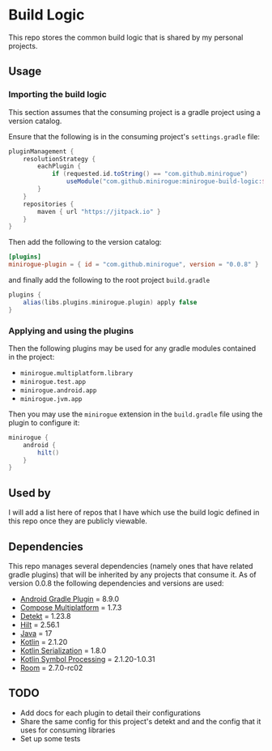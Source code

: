 # Build Logic
This repo stores the common build logic that is shared by my personal projects.

## Usage

### Importing the build logic
This section assumes that the consuming project is a gradle project using a version catalog.

Ensure that the following is in the consuming project's `settings.gradle` file:
```groovy
pluginManagement {
    resolutionStrategy {
        eachPlugin {
            if (requested.id.toString() == "com.github.minirogue")
                useModule("com.github.minirogue:minirogue-build-logic:$requested.version")
        }
    }
    repositories {
        maven { url "https://jitpack.io" }
    }
}
```

Then add the following to the version catalog:
```toml
[plugins]
minirogue-plugin = { id = "com.github.minirogue", version = "0.0.8" }
``` 
and finally add the following to the root project `build.gradle`
```groovy
plugins {
    alias(libs.plugins.minirogue.plugin) apply false
}
```

### Applying and using the plugins
Then the following plugins may be used for any gradle modules contained in the project:
- `minirogue.multiplatform.library`
- `minirogue.test.app`
- `minirogue.android.app`
- `minirogue.jvm.app`

Then you may use the `minirogue` extension in the `build.gradle` file using the plugin to configure it:
```groovy
minirogue {
    android {
        hilt()
    }
}
```

## Used by
I will add a list here of repos that I have which use the build logic defined in this repo once they are publicly viewable.

## Dependencies

This repo manages several dependencies (namely ones that have related gradle plugins) that will be inherited by any projects that consume it.
As of version 0.0.8 the following dependencies and versions are used:
- [Android Gradle Plugin](https://developer.android.com/build/releases/gradle-plugin) = 8.9.0
- [Compose Multiplatform](https://www.jetbrains.com/help/kotlin-multiplatform-dev/whats-new-compose-1610.html) = 1.7.3
- [Detekt](https://detekt.dev/changelog) = 1.23.8
- [Hilt](https://github.com/google/dagger/releases) = 2.56.1
- [Java](https://www.java.com/releases/) = 17
- [Kotlin](https://kotlinlang.org/docs/releases.html#release-details) = 2.1.20
- [Kotlin Serialization](https://github.com/Kotlin/kotlinx.serialization/releases) = 1.8.0
- [Kotlin Symbol Processing](https://github.com/google/ksp/releases) = 2.1.20-1.0.31
- [Room](https://developer.android.com/jetpack/androidx/releases/room) = 2.7.0-rc02

## TODO
- Add docs for each plugin to detail their configurations
- Share the same config for this project's detekt and and the config that it uses for consuming libraries
- Set up some tests
